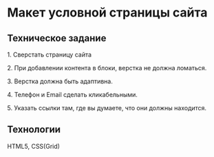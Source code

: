 <h1>Макет условной страницы сайта</h1>
<h2>Техническое задание</h2>
<p>1. Сверстать страницу сайта</p>
<p>2. При добавлении контента в блоки, верстка не должна ломаться. 
<p>3. Верстка должна быть адаптивна.</p> 
<p>4. Телефон и Email сделать кликабельными.</p> 
<p>5. Указать ссылки там, где вы думаете, что они должны находится.</p>
<h2>Технологии</h2>
<p>HTML5, CSS(Grid) 
